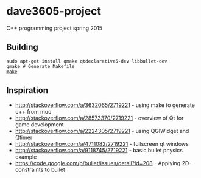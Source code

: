 # dave3605-project
C++ programming project spring 2015

## Building

```shell
sudo apt-get install qmake qtdeclarative5-dev libbullet-dev
qmake # Generate Makefile
make
```

## Inspiration

* http://stackoverflow.com/a/3632065/2719221 - using make to generate c++ from moc
* http://stackoverflow.com/a/28573370/2719221 - overview of Qt for game development
* http://stackoverflow.com/a/2224305/2719221 - using QGlWidget and Qtimer
* http://stackoverflow.com/a/4711082/2719221 - fullscreen qt windows
* http://stackoverflow.com/a/9118745/2719221 - basic bullet physics example
* https://code.google.com/p/bullet/issues/detail?id=208 - Applying 2D-constraints to bullet
